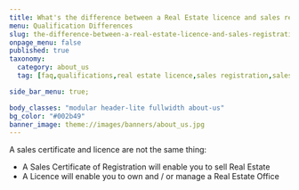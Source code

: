```yaml
---
title: What's the difference between a Real Estate licence and sales registration certificate?
menu: Qualification Differences
slug: the-difference-between-a-real-estate-licence-and-sales-registration-certificate
onpage_menu: false
published: true
taxonomy:
  category: about_us
  tag: [faq,qualifications,real estate licence,sales registration,sales]

side_bar_menu: true;

body_classes: "modular header-lite fullwidth about-us"
bg_color: "#002b49"
banner_image: theme://images/banners/about_us.jpg
---
```


A sales certificate and licence are not the same thing:
- A Sales Certificate of Registration will enable you to sell Real Estate
- A Licence will enable you to own and / or manage a Real Estate Office
